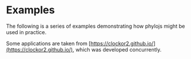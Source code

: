 # Examples

The following is a series of examples demonstrating how phylojs might be used in practice.

Some applications are taken from [https://clockor2.github.io/](https://clockor2.github.io/), which was developed concurrently.